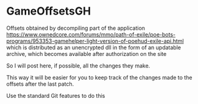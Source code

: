 # GameOffsetsGH 
Offsets obtained by decompiling part of the application https://www.ownedcore.com/forums/mmo/path-of-exile/poe-bots-programs/953353-gamehelper-light-version-of-poehud-exile-api.html
which is distributed as an unencrypted dll  in the form of an updatable archive, which becomes available after authorization on the site 

So I will post here, if possible, all the changes they make. 

This way it will be easier for you to keep track of the changes made to the offsets after the last patch. 

Use the standard Git features to do this
